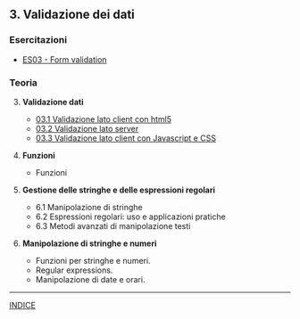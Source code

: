 ## 3. **Validazione dei dati**

### Esercitazioni
 - [ES03 - Form validation](<https://docs.google.com/presentation/d/1Y-bLxZoLxAvRXRL1fSM3WeYtHoMwQ6dAJDQDQekeE7Q>)

### Teoria
3. **Validazione dati**
   - [03.1 Validazione lato client con html5](<03.1 - validazione lato client con html5.md>)
   - [03.2 Validazione lato server](<03.2 - validazione lato server.md>)
   - [03.3 Validazione lato client con Javascript e CSS](<03.3 - validazione lato client con Javascript.md>)

5. **Funzioni**
   - Funzioni

6. **Gestione delle stringhe e delle espressioni regolari**
   - 6.1 Manipolazione di stringhe
   - 6.2 Espressioni regolari: uso e applicazioni pratiche
   - 6.3 Metodi avanzati di manipolazione testi

8. **Manipolazione di stringhe e numeri**
   - Funzioni per stringhe e numeri.
   - Regular expressions.
   - Manipolazione di date e orari.

---
[INDICE](../README.md)
